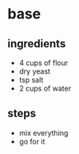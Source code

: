 # base

## ingredients

- 4 cups of flour
- dry yeast
- tsp salt
- 2 cups of water

## steps
- mix everything
- go for it